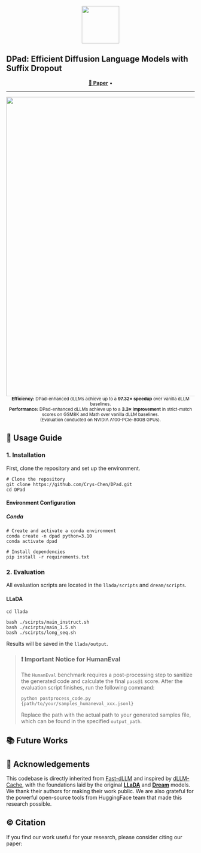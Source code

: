 <p align="center">
    <img src="/home/xc258/WorkStation/DPad/asset/icon.png" width="100">
</p>

## DPad: Efficient Diffusion Language Models with Suffix Dropout

<p align="center">
  <a href="???"><b>📄 Paper</b></a> •
  <!-- <a href="https://zhijie-group.github.io/Discrete-Diffusion-Forcing/"><b>📝 Blog Post</b></a> • -->
  <!-- <a href="https://huggingface.co/spaces/zhijie3/D2F-LLaDA-Instruct-8B"><b>🚀 Online Demo</b></a> •
  <a href="https://huggingface.co/SJTU-Deng-Lab/D2F_Dream_Base_7B_Lora"><b>🤗 D2F-Dream LoRA</b></a> • -->
  <!-- <a href="https://huggingface.co/SJTU-Deng-Lab/D2F_LLaDA_Instruct_8B_Lora"><b>🤗 D2F-LLaDA LoRA</b></a>  -->
</p>

<p align="center">
  <!-- <a href="https://discord.gg/aDWgxT6S2q"><b>💬 Discord</b></a> • -->
  <!-- <a href="docs/assets/img/d2f/wechat.png"><b>💬 Wechat</b></a> -->
</p>



<!-- https://github.com/user-attachments/assets/d9de6450-68d6-4caf-85c2-c7f384395c42


<p align="center">
  <br>
  <small><b>Real-time generation demo:</b> our D2F model (left) uses parallel block decoding, while the AR baseline (right) generates tokens sequentially. This visualizes the source of D2F's significant throughput advantage.</small>
</p> -->

<hr>

<p align="center">
    <img src="docs/assets/img/d2f/fig1_main_result.png" width="800">
    <br>
    <small><b>Efficiency:</b> DPad-enhanced dLLMs achieve up to a <b>97.32× speedup</b> over vanilla dLLM baselines. </small>
    <br>
    <small><b>Performance:</b> DPad-enhanced dLLMs achieve up to a <b>3.3× improvement</b>  in strict-match scores on GSM8K and Math over vanilla dLLM baselines. </small>
    <br>
    <small>(Evaluation conducted on NVIDIA A100-PCIe-80GB GPUs).</small>
</p>

<!-- **Discrete Diffusion Forcing (D2F)** is a novel training and inference paradigm that, for the first time, enables open-source Diffusion Language Models (dLLMs) to surpass their autoregressive (AR) counterparts in inference speed. By introducing a highly efficient AR-diffusion hybrid model, D2F achieves:
- Up to a **2.5x speedup** over leading AR models like LLaMA3-8B.
- A staggering **50x+ acceleration** over vanilla dLLM baselines.
- Comparable generation quality on standard reasoning and coding benchmarks.
- **Integration with vLLM** to unlock the next tier of extreme inference acceleration.

This repository provides the code to reproduce our evaluation results and run generation demos.

## 🔥 News!
* Aug 8, 2025: We've released the inference code and training pipeline of D2F!
## Contents
- [🤔 How It Works](#-how-it-works)
- [📊 Performance Highlights](#-performance-highlights)
- [⚡️ Extreme Acceleration with vLLM Integration](#️-extreme-acceleration-with-vllm-integration)
- [🚀 Usage Guide](#-usage-guide)
- [🙏 Acknowledgements](#-acknowledgements)
- [©️ Citation](#️-citation)

## 🤔 How It Works

D2F overcomes the historical speed bottlenecks of dLLMs (KV Cache incompatibility and strict sequential dependencies) by restructuring the generation process.

**1. Hybrid Architecture:** D2F employs a **block-wise causal attention** mechanism. Attention *within* a block is bidirectional, preserving rich local context, while attention *between* blocks is causal. This simple but powerful change makes the model fully compatible with the standard KV Cache, drastically reducing redundant computations.

**2. Efficient Training via Asymmetric Distillation:** Instead of training from scratch, we distill a powerful, pre-trained bidirectional dLLM (teacher) into our cache-friendly D2F model (student). The student learns to match the teacher's output with only a limited, causal view of the context.

<p align="center">
    <img src="docs/assets/img/d2f/fig3_overview.png" width="800">
    <br>
    <small><b>Overview of Discrete Diffusion Forcing (D2F):</b> A D2F model (student) with a KV-cache-friendly block-wise causal attention mask is trained to mimic a powerful, pre-trained bidirectional dLLM (teacher), efficiently inheriting its capabilities.</small>
</p>

**3. High-Throughput Pipelined Decoding:** D2F is trained to predict future blocks based on *partially incomplete* prefixes. This enables a **pipelined parallel decoding** algorithm during inference, where multiple blocks are refined simultaneously in an asynchronous workflow, maximizing GPU utilization and throughput.

<p align="center">
    <img src="docs/assets/img/d2f/fig4_pipeline.png" width="800">
    <br>
    <small><b>Visualization of our pipelined parallel decoding:</b> New blocks are dynamically added and decoded in parallel with their predecessors, moving from a conservative "semi-activated" state to an aggressive "fully-activated" state. This creates a continuous, high-throughput generation flow.</small>
</p>

https://github.com/user-attachments/assets/41a0176b-e4ae-4f8b-95a6-daed7af2a027

<p align="center">
  <br>
  <small><b>A slow-motion demonstration of the parallel decoding process within a single block of D2F. Watch as multiple tokens within the block are refined simultaneously, showcasing the efficiency of our approach.</small>
</p>

## 📊 Performance Highlights

D2F delivers transformative speedups while maintaining or improving scores. Below is a comprehensive summary of performance on **LLaDA-Instruct-8B** and **Dream-Base-7B**, comparing our method against the original baseline and the previous SOTA acceleration method, Fast-dLLM.

<center>

**Performance on LLaDA-Instruct-8B**
<table style="width:100%; border-collapse: collapse; text-align: center;">
  <thead style="background-color:#f2f2f2;">
    <tr>
      <th style="padding: 8px; border: 1px solid #ddd;">Benchmark</th>
      <th style="padding: 8px; border: 1px solid #ddd;">Metric</th>
      <th style="padding: 8px; border: 1px solid #ddd;">LLaDA-Instruct (Baseline)</th>
      <th style="padding: 8px; border: 1px solid #ddd;">Fast-dLLM (SOTA)</th>
      <th style="padding: 8px; border: 1px solid #ddd;">D2F-LLaDA (Ours)</th>
    </tr>
  </thead>
  <tbody>
    <tr>
      <td rowspan="2" style="padding: 8px; border: 1px solid #ddd; vertical-align: middle;"><strong>GSM8K-4-shot</strong></td>
      <td style="padding: 8px; border: 1px solid #ddd;">TPS ↑</td>
      <td style="padding: 8px; border: 1px solid #ddd;">7.2</td>
      <td style="padding: 8px; border: 1px solid #ddd;">35.2</td>
      <td style="padding: 8px; border: 1px solid #ddd;"><strong>52.5 <font color="green">(7.3x)</font></strong></td>
    </tr>
    <tr>
      <td style="padding: 8px; border: 1px solid #ddd;">Score ↑</td>
      <td style="padding: 8px; border: 1px solid #ddd;">77.4</td>
      <td style="padding: 8px; border: 1px solid #ddd;"><b>78.9</b></td>
      <td style="padding: 8px; border: 1px solid #ddd;">77.3</td>
    </tr>
    <tr>
      <td rowspan="2" style="padding: 8px; border: 1px solid #ddd; vertical-align: middle; background-color: #fafafa;"><strong>MBPP-3-shot</strong></td>
      <td style="padding: 8px; border: 1px solid #ddd; background-color: #fafafa;">TPS ↑</td>
      <td style="padding: 8px; border: 1px solid #ddd; background-color: #fafafa;">0.9</td>
      <td style="padding: 8px; border: 1px solid #ddd; background-color: #fafafa;">15.3</td>
      <td style="padding: 8px; border: 1px solid #ddd; background-color: #fafafa;"><strong>47.6 <font color="green">(52.9x)</font></strong></td>
    </tr>
    <tr>
      <td style="padding: 8px; border: 1px solid #ddd; background-color: #fafafa;">Score ↑</td>
      <td style="padding: 8px; border: 1px solid #ddd; background-color: #fafafa;"><b>39.0</b></td>
      <td style="padding: 8px; border: 1px solid #ddd; background-color: #fafafa;">36.4</td>
      <td style="padding: 8px; border: 1px solid #ddd; background-color: #fafafa;">38.0</td>
    </tr>
    <tr>
      <td rowspan="2" style="padding: 8px; border: 1px solid #ddd; vertical-align: middle;"><strong>HumanEval-0-shot</strong></td>
      <td style="padding: 8px; border: 1px solid #ddd;">TPS ↑</td>
      <td style="padding: 8px; border: 1px solid #ddd;">2.8</td>
      <td style="padding: 8px; border: 1px solid #ddd;">19.2</td>
      <td style="padding: 8px; border: 1px solid #ddd;"><strong>81.6 <font color="green">(29.1x)</font></strong></td>
    </tr>
    <tr>
      <td style="padding: 8px; border: 1px solid #ddd;">Score ↑</td>
      <td style="padding: 8px; border: 1px solid #ddd;">36.0</td>
      <td style="padding: 8px; border: 1px solid #ddd;">35.4</td>
      <td style="padding: 8px; border: 1px solid #ddd;"><b>40.2</b></td>
    </tr>
    <tr>
      <td rowspan="2" style="padding: 8px; border: 1px solid #ddd; vertical-align: middle; background-color: #fafafa;"><strong>Math-4-shot</strong></td>
      <td style="padding: 8px; border: 1px solid #ddd; background-color: #fafafa;">TPS ↑</td>
      <td style="padding: 8px; border: 1px solid #ddd; background-color: #fafafa;">21.1</td>
      <td style="padding: 8px; border: 1px solid #ddd; background-color: #fafafa;">42.5</td>
      <td style="padding: 8px; border: 1px solid #ddd; background-color: #fafafa;"><strong>90.2 <font color="green">(4.3x)</font></strong></td>
    </tr>
    <tr>
      <td style="padding: 8px; border: 1px solid #ddd; background-color: #fafafa;">Score ↑</td>
      <td style="padding: 8px; border: 1px solid #ddd; background-color: #fafafa;">23.7</td>
      <td style="padding: 8px; border: 1px solid #ddd; background-color: #fafafa;">22.4</td>
      <td style="padding: 8px; border: 1px solid #ddd; background-color: #fafafa;"><b>29.1</b></td>
    </tr>
  </tbody>
</table>

**Performance on Dream-Base-7B**
<table style="width:100%; border-collapse: collapse; text-align: center;">
  <thead style="background-color:#f2f2f2;">
    <tr>
      <th style="padding: 8px; border: 1px solid #ddd;">Benchmark</th>
      <th style="padding: 8px; border: 1px solid #ddd;">Metric</th>
      <th style="padding: 8px; border: 1px solid #ddd;">Dream-Base (Baseline)</th>
      <th style="padding: 8px; border: 1px solid #ddd;">Fast-dLLM (SOTA)</th>
      <th style="padding: 8px; border: 1px solid #ddd;">D2F-Dream (Ours)</th>
    </tr>
  </thead>
  <tbody>
    <tr>
      <td rowspan="2" style="padding: 8px; border: 1px solid #ddd; vertical-align: middle;"><strong>GSM8K-CoT-8-shot</strong></td>
      <td style="padding: 8px; border: 1px solid #ddd;">TPS ↑</td>
      <td style="padding: 8px; border: 1px solid #ddd;">9.5</td>
      <td style="padding: 8px; border: 1px solid #ddd;">49.8</td>
      <td style="padding: 8px; border: 1px solid #ddd;"><strong>91.2 <font color="green">(9.6x)</font></strong></td>
    </tr>
    <tr>
      <td style="padding: 8px; border: 1px solid #ddd;">Score ↑</td>
      <td style="padding: 8px; border: 1px solid #ddd;">75.0</td>
      <td style="padding: 8px; border: 1px solid #ddd;">75.0</td>
      <td style="padding: 8px; border: 1px solid #ddd;"><b>77.6</b></td>
    </tr>
    <tr>
      <td rowspan="2" style="padding: 8px; border: 1px solid #ddd; vertical-align: middle; background-color: #fafafa;"><strong>MBPP-3-shot</strong></td>
      <td style="padding: 8px; border: 1px solid #ddd; background-color: #fafafa;">TPS ↑</td>
      <td style="padding: 8px; border: 1px solid #ddd; background-color: #fafafa;">10.4</td>
      <td style="padding: 8px; border: 1px solid #ddd; background-color: #fafafa;">73.2</td>
      <td style="padding: 8px; border: 1px solid #ddd; background-color: #fafafa;"><strong>105 <font color="green">(10.1x)</font></strong></td>
    </tr>
    <tr>
      <td style="padding: 8px; border: 1px solid #ddd; background-color: #fafafa;">Score ↑</td>
      <td style="padding: 8px; border: 1px solid #ddd; background-color: #fafafa;">56.2</td>
      <td style="padding: 8px; border: 1px solid #ddd; background-color: #fafafa;">51.0</td>
      <td style="padding: 8px; border: 1px solid #ddd; background-color: #fafafa;"><b>56.4</b></td>
    </tr>
    <tr>
      <td rowspan="2" style="padding: 8px; border: 1px solid #ddd; vertical-align: middle;"><strong>HumanEval-0-shot</strong></td>
      <td style="padding: 8px; border: 1px solid #ddd;">TPS ↑</td>
      <td style="padding: 8px; border: 1px solid #ddd;">20.2</td>
      <td style="padding: 8px; border: 1px solid #ddd;">60.0</td>
      <td style="padding: 8px; border: 1px solid #ddd;"><strong>73.2 <font color="green">(3.6x)</font></strong></td>
    </tr>
    <tr>
      <td style="padding: 8px; border: 1px solid #ddd;">Score ↑</td>
      <td style="padding: 8px; border: 1px solid #ddd;">54.3</td>
      <td style="padding: 8px; border: 1px solid #ddd;">53.0</td>
      <td style="padding: 8px; border: 1px solid #ddd;"><b>55.5</b></td>
    </tr>
    <tr>
      <td rowspan="2" style="padding: 8px; border: 1px solid #ddd; vertical-align: middle; background-color: #fafafa;"><strong>Math-4-shot</strong></td>
      <td style="padding: 8px; border: 1px solid #ddd; background-color: #fafafa;">TPS ↑</td>
      <td style="padding: 8px; border: 1px solid #ddd; background-color: #fafafa;">9.9</td>
      <td style="padding: 8px; border: 1px solid #ddd; background-color: #fafafa;">67.0</td>
      <td style="padding: 8px; border: 1px solid #ddd; background-color: #fafafa;"><strong>98.8 <font color="green">(10.0x)</font></strong></td>
    </tr>
    <tr>
      <td style="padding: 8px; border: 1px solid #ddd; background-color: #fafafa;">Score ↑</td>
      <td style="padding: 8px; border: 1px solid #ddd; background-color: #fafafa;">35.8</td>
      <td style="padding: 8px; border: 1px solid #ddd; background-color: #fafafa;"><b>37.6</b></td>
      <td style="padding: 8px; border: 1px solid #ddd; background-color: #fafafa;">35.4</td>
    </tr>
  </tbody>
</table>
</center>

## ⚡️ Extreme Acceleration with vLLM Integration

To push the boundaries of inference speed, we've integrated D2F with a **preliminary vLLM-based engine**. This unlocks a multiplicative speedup on top of our already-accelerated model, showcasing the immense potential for production environments.

<center>

<strong>HumanEval-0-shot with vLLM</strong>
<table style="width:100%; border-collapse: collapse; text-align: center;">
  <thead style="background-color:#f2f2f2;">
    <tr>
      <th style="padding: 8px; border: 1px solid #ddd;">Model</th>
      <th style="padding: 8px; border: 1px solid #ddd;">TPS ↑</th>
      <th style="padding: 8px; border: 1px solid #ddd;">Score ↑</th>
    </tr>
  </thead>
  <tbody>
    <tr>
      <td style="padding: 8px; border: 1px solid #ddd;">Dream-Base (Baseline)</td>
      <td style="padding: 8px; border: 1px solid #ddd;">20.2 <font color="green">(1.0x)</font></td>
      <td style="padding: 8px; border: 1px solid #ddd;">54.3</td>
    </tr>
    <tr>
      <td style="padding: 8px; border: 1px solid #ddd;">D2F-Dream (Ours)</td>
      <td style="padding: 8px; border: 1px solid #ddd;">73.2 <font color="green">(3.6x)</font></td>
      <td style="padding: 8px; border: 1px solid #ddd;">54.3</td>
    </tr>
    <tr style="background-color:#E8F5E9;">
      <td style="padding: 8px; border: 1px solid #ddd;"><strong>D2F-Dream + vLLM (Ours)</strong></td>
      <td style="padding: 8px; border: 1px solid #ddd;"><strong>131.7 <font color="green">(6.5x)</font></strong></td>
      <td style="padding: 8px; border: 1px solid #ddd;">40.2</td>
    </tr>
  </tbody>
</table>
<br>
<small>Our D2F-Dream model with a preliminary vLLM engine achieves a <b>6.5x speedup</b> over the original Dream-Base, though we observe a score drop that we are actively working to resolve through optimized kernels.</small>

</center>

> **Implementation Notes:**
> The current vLLM integration is an initial proof-of-concept. It already provides a significant performance boost by leveraging Flex Attention, but there is substantial room for further optimization. Our future work will focus on implementing specialized CUDA kernels and other advanced vLLM features to maximize speed while restoring the score. -->

## 🚀 Usage Guide

### 1. Installation

First, clone the repository and set up the environment.

```shell
# Clone the repository
git clone https://github.com/Crys-Chen/DPad.git
cd DPad
```

#### Environment Configuration

##### Conda 

```shell
# Create and activate a conda environment
conda create -n dpad python=3.10
conda activate dpad

# Install dependencies
pip install -r requirements.txt
```

### 2. Evaluation
All evaluation scripts are located in the `llada/scripts` and `dream/scripts`.

#### LLaDA
```shell
cd llada
```

```shell
bash ./scirpts/main_instruct.sh
bash ./scirpts/main_1.5.sh
bash ./scirpts/long_seq.sh
```

Results will be saved in the `llada/output`.

> ### ❗️ Important Notice for HumanEval
> The `HumanEval` benchmark requires a post-processing step to sanitize the generated code and calculate the final `pass@1` score. After the evaluation script finishes, run the following command:
> ```shell
> python postprocess_code.py {path/to/your/samples_humaneval_xxx.jsonl}
> ```
> Replace the path with the actual path to your generated samples file, which can be found in the specified `output_path`.
<!-- 
### 3. Generation Demo

We provide simple scripts to demonstrate the generation process and compare D2F with a standard AR baseline.
```shell
# To run a demo with the D2F pipelined block generation method:
python generate_llada_demo_block.py

# To compare, run a demo with the baseline AR generation method:
python generate_llada_demo_ar.py
```
You can inspect these files to see how to use the D2F model for inference in your own projects. -->

## 📚 Future Works
<!-- 
- [x] Implement dLLM-suported vLLM (preliminary).
- [ ] Implement fused dLLM-specific decoding kernels for vLLM to maximize performance and restore scores.
- [ ] Implement distributed inference with multi-GPUs in vLLM.
- [ ] Implement CUDA graph capturing for dynamic sequences in vLLM. -->

## 🙏 Acknowledgements
This codebase is directly inherited from [Fast-dLLM](https://github.com/NVlabs/Fast-dLLM) and inspired by [dLLM-Cache](https://github.com/maomaocun/dLLM-cache), with the foundations laid by the original [**LLaDA**](https://ml-gsai.github.io/LLaDA-demo/) and [**Dream**](https://hkunlp.github.io/blog/2025/dream/) models. We thank their authors for making their work public. We are also grateful for the powerful open-source tools from HuggingFace team that made this research possible.

## ©️ Citation
If you find our work useful for your research, please consider citing our paper:
<!-- ```bibtex
@misc{wang2025diffusionLLMsD2F,
  title        = {Diffusion LLMs Can Do Faster-Than-AR Inference via Discrete Diffusion Forcing},
  author       = {Wang, Xu and Xu, Chenkai and Jin, Yijie and Jin, Jiachun and Zhang, Hao and Deng, Zhijie},
  year         = {2025},
  month        = {aug},
  eprint       = {2508.09192},
  archivePrefix= {arXiv},
  primaryClass = {cs.LG},
  doi          = {10.48550/arXiv.2508.09192},
  url          = {https://arxiv.org/abs/2508.09192},
  note         = {arXiv:2508.09192}
}


``` -->